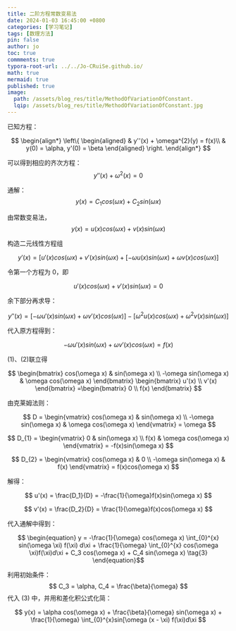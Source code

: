 ```yaml
---
title: 二阶方程常数变易法
date: 2024-01-03 16:45:00 +0800
categories: [学习笔记]
tags: [数理方法]
pin: false
author: jo
toc: true
commments: true
typora-root-url: ../../Jo-CRuiSe.github.io/
math: true
mermaid: true
published: true
image:
  path: /assets/blog_res/title/MethodOfVariationOfConstant.
  lqip: /assets/blog_res/title/MethodOfVariationOfConstant.jpg
---
```


已知方程：

$$ \begin{align*}
\left\{
\begin{aligned}
   & y''(x) + \omega^{2}(y) = f(x)\\
   & y(0) = \alpha, y'(0) = \beta
\end{aligned}
\right.
\end{align*} $$

可以得到相应的齐次方程：$$ y''(x) + \omega^{2}(x) = 0 $$

通解：$$ y(x) = C_{1}cos(\omega x) + C_{2}sin(\omega x)$$

由常数变易法，$$ y(x) = u(x)cos(\omega x) + v(x)sin(\omega x)$$

构造二元线性方程组

$$ y'(x) = [u'(x) cos(\omega x) + v'(x) sin(\omega x) + [-\omega u(x) sin(\omega x) + \omega v(x)cos(\omega x)] $$

令第一个方程为 0，即

$$\begin{equation}
u'(x) cos(\omega x) + v'(x) sin(\omega x) = 0 \tag{1}
\end{equation} $$

余下部分再求导：

$$ y''(x) = [-\omega u'(x) sin(\omega x) + \omega v'(x) cos(\omega x)] - [\omega^{2} u(x) cos(\omega x) + \omega^{2} v(x) sin(\omega x)] $$

代入原方程得到：

$$ \begin{equation}
-\omega u'(x) sin(\omega x) + \omega v'(x) cos(\omega x) = f(x) \tag{2}
\end{equation}$$

(1)、(2)联立得

$$ \begin{bmatrix}  
  cos(\omega x) & sin(\omega x) \\
  -\omega sin(\omega x) & \omega cos(\omega x)
\end{bmatrix} 
\begin{bmatrix}  
  u'(x) \\
  v'(x)
\end{bmatrix} 
=\begin{bmatrix} 
  0 \\
  f(x)
\end{bmatrix} $$

由克莱姆法则：

$$ D =  
\begin{vmatrix}  
  cos(\omega x) & sin(\omega x) \\
  -\omega sin(\omega x) & \omega cos(\omega x)
\end{vmatrix} 
= \omega $$

$$ D_{1} =  
\begin{vmatrix}  
  0 & sin(\omega x) \\
  f(x) & \omega cos(\omega x)
\end{vmatrix} 
= -f(x)sin(\omega x) $$

$$ D_{2} =  
\begin{vmatrix}  
  cos(\omega x) & 0  \\
  -\omega sin(\omega x) & f(x)  
\end{vmatrix} 
= f(x)cos(\omega x) $$

解得：

$$ u'(x) = \frac{D_1}{D} = -\frac{1}{\omega}f(x)sin(\omega x) $$

$$ v'(x) = \frac{D_2}{D} = \frac{1}{\omega}f(x)cos(\omega x) $$

代入通解中得到：

$$ \begin{equation}
y = -\frac{1}{\omega} cos(\omega x) \int_{0}^{x} sin(\omega \xi) f(\xi) d\xi + \frac{1}{\omega} \int_{0}^{x} cos(\omega \xi)f(\xi)d\xi + C_3 cos(\omega x) + C_4 sin(\omega x) \tag{3}
\end{equation}$$

利用初始条件：$$ C_3 = \alpha, C_4 = \frac{\beta}{\omega} $$ 代入 (3) 中，并用和差化积公式化简：

$$ y(x) = \alpha cos(\omega x) + \frac{\beta}{\omega} sin(\omega x) + \frac{1}{\omega} \int_{0}^{x}sin[\omega (x - \xi) f(\xi)d\xi $$

